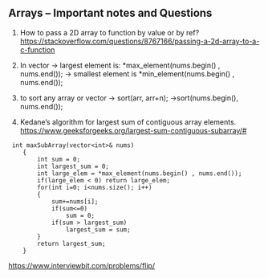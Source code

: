 ## Arrays – Important notes and Questions

1) How to pass a 2D array to function by value or by ref?
 https://stackoverflow.com/questions/8767166/passing-a-2d-array-to-a-c-function

2) In vector → largest element is: *max_element(nums.begin() , nums.end());
	        → smallest element is *min_element(nums.begin() , nums.end());

3) to sort any array or vector → sort(arr, arr+n);
			           →sort(nums.begin(), nums.end());

4) Kedane’s algorithm for largest sum of contiguous array elements.
https://www.geeksforgeeks.org/largest-sum-contiguous-subarray/#
```
 int maxSubArray(vector<int>& nums) 
    {
        int sum = 0;
        int largest_sum = 0;
        int large_elem = *max_element(nums.begin() , nums.end());
        if(large_elem < 0) return large_elem;
        for(int i=0; i<nums.size(); i++)
        {
            sum+=nums[i];
            if(sum<=0)
                sum = 0;
            if(sum > largest_sum)
                largest_sum = sum;
        }
        return largest_sum;
    }
```
https://www.interviewbit.com/problems/flip/


